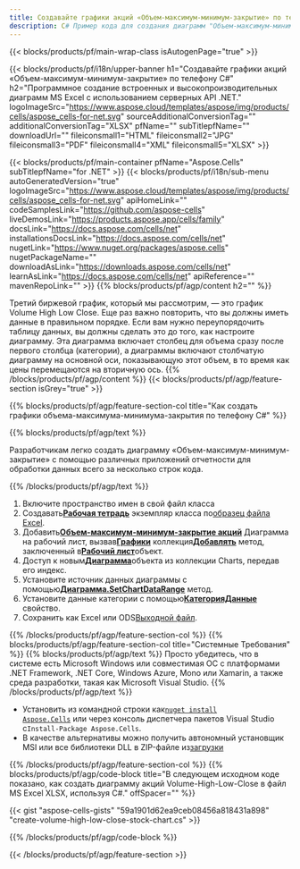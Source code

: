 ```yaml
---
title: Создавайте графики акций «Объем-максимум-минимум-закрытие» по телефону C#
description: C# Пример кода для создания диаграмм "Объем-максимум-минимум-закрытие" в Excel с использованием библиотеки .NET. Используйте этот код для создания диаграммы Volume-High-Low-Close Stock в MS Excel в VB.NET, Asp.NET или любом приложении на основе .NET.
---
```

{{< blocks/products/pf/main-wrap-class isAutogenPage="true" >}}

{{< blocks/products/pf/i18n/upper-banner h1="Создавайте графики акций «Объем-максимум-минимум-закрытие» по телефону C#" h2="Программное создание встроенных и высокопроизводительных диаграмм MS Excel с использованием серверных API .NET." logoImageSrc="https://www.aspose.cloud/templates/aspose/img/products/cells/aspose_cells-for-net.svg" sourceAdditionalConversionTag="" additionalConversionTag="XLSX" pfName="" subTitlepfName="" downloadUrl="" fileiconsmall1="HTML" fileiconsmall2="JPG" fileiconsmall3="PDF" fileiconsmall4="XML" fileiconsmall5="XLSX" >}}

{{< blocks/products/pf/main-container pfName="Aspose.Cells" subTitlepfName="for .NET" >}}
{{< blocks/products/pf/i18n/sub-menu autoGeneratedVersion="true" logoImageSrc="https://www.aspose.cloud/templates/aspose/img/products/cells/aspose_cells-for-net.svg" apiHomeLink="" codeSamplesLink="https://github.com/aspose-cells" liveDemosLink="https://products.aspose.app/cells/family" docsLink="https://docs.aspose.com/cells/net" installationsDocsLink="https://docs.aspose.com/cells/net" nugetLink="https://www.nuget.org/packages/aspose.cells" nugetPackageName="" downloadAsLink="https://downloads.aspose.com/cells/net" learnAsLink="https://docs.aspose.com/cells/net" apiReference="" mavenRepoLink="" >}}
{{% blocks/products/pf/agp/content h2="" %}}

Третий биржевой график, который мы рассмотрим, — это график Volume High Low Close. Еще раз важно повторить, что вы должны иметь данные в правильном порядке. Если вам нужно переупорядочить таблицу данных, вы должны сделать это до того, как настроите диаграмму. Эта диаграмма включает столбец для объема сразу после первого столбца (категории), а диаграммы включают столбчатую диаграмму на основной оси, показывающую этот объем, в то время как цены перемещаются на вторичную ось.
{{% /blocks/products/pf/agp/content %}}
{{< blocks/products/pf/agp/feature-section isGrey="true" >}}

{{% blocks/products/pf/agp/feature-section-col title="Как создать графики объема-максимума-минимума-закрытия по телефону C#" %}}

{{% blocks/products/pf/agp/text %}}

Разработчикам легко создать диаграмму «Объем-максимум-минимум-закрытие» с помощью различных приложений отчетности для обработки данных всего за несколько строк кода.

{{% /blocks/products/pf/agp/text %}}

1. Включите пространство имен в свой файл класса
1.  Создавать[**Рабочая тетрадь**](https://reference.aspose.com/cells/net/aspose.cells/workbook) экземпляр класса по[образец файла Excel](Volume-High-Low-Close.xlsx).
1.  Добавить[**Объем-максимум-минимум-закрытие акций**](https://reference.aspose.com/cells/net/aspose.cells.charts/charttype) Диаграмма на рабочий лист, вызвав[**Графики**](https://reference.aspose.com/cells/net/aspose.cells.charts/chartcollection) коллекция[**Добавлять**](https://reference.aspose.com/cells/net/aspose.cells.charts/chartcollection/methods/add) метод, заключенный в[**Рабочий лист**](https://reference.aspose.com/cells/net/aspose.cells/worksheet)объект.
1.  Доступ к новым[**Диаграмма**](https://reference.aspose.com/cells/net/aspose.cells.charts/chart)объекта из коллекции Charts, передав его индекс.
1.  Установите источник данных диаграммы с помощью[**Диаграмма.SetChartDataRange**](https://reference.aspose.com/cells/net/aspose.cells.charts/chart/methods/setchartdatarange) метод.
1.  Установите данные категории с помощью[**КатегорияДанные**](https://reference.aspose.com/cells/net/aspose.cells.charts/seriescollection/categorydata/) свойство.
1.  Сохранить как Excel или ODS[Выходной файл](out.xlsx).

{{% /blocks/products/pf/agp/feature-section-col %}}
{{% blocks/products/pf/agp/feature-section-col title="Системные Требования" %}}
{{% blocks/products/pf/agp/text %}}
Просто убедитесь, что в системе есть Microsoft Windows или совместимая ОС с платформами .NET Framework, .NET Core, Windows Azure, Mono или Xamarin, а также среда разработки, такая как Microsoft Visual Studio.
{{% /blocks/products/pf/agp/text %}}
-  Установить из командной строки как<code><a href="https://downloads.aspose.com/cells/net">nuget install Aspose.Cells</a></code> или через консоль диспетчера пакетов Visual Studio с<code>Install-Package Aspose.Cells</code>.
-  В качестве альтернативы можно получить автономный установщик MSI или все библиотеки DLL в ZIP-файле из<a href="https://downloads.aspose.com/cells/net">загрузки</a>

{{% /blocks/products/pf/agp/feature-section-col %}}
{{% blocks/products/pf/agp/code-block title="В следующем исходном коде показано, как создать диаграмму акций Volume-High-Low-Close в файл MS Excel XLSX, используя C#." offSpacer="" %}}

{{< gist "aspose-cells-gists" "59a1901d62ea9ceb08456a818431a898" "create-volume-high-low-close-stock-chart.cs" >}}

{{% /blocks/products/pf/agp/code-block %}}

{{< /blocks/products/pf/agp/feature-section >}}

<!-- aboutfile Starts -->
